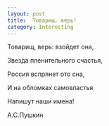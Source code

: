 ```yaml
---
layout: post
title:  Товарищ, верь!
category: Interesting
---
```


Товарищ, верь: взойдет она,

Звезда пленительного счастья,

Россия вспрянет ото сна,

И на обломках самовластья

Напишут наши имена!

А.С.Пушкин